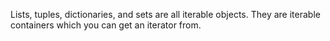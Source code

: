 Lists, tuples, dictionaries, and sets are all iterable objects. They are iterable containers which you can get an iterator from.

<br>
